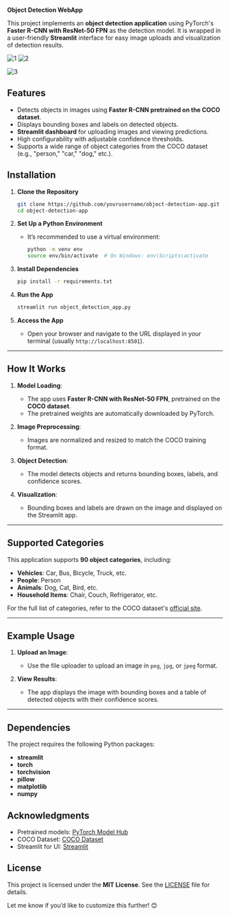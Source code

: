 **Object Detection WebApp**

This project implements an **object detection application** using PyTorch's **Faster R-CNN with ResNet-50 FPN** as the detection model. It is wrapped in a user-friendly **Streamlit** interface for easy image uploads and visualization of detection results.


![1](https://github.com/user-attachments/assets/312fe61e-ec18-4d4a-8f7a-a3414d60ff9c)
![2](https://github.com/user-attachments/assets/cd50ef73-a63f-4dee-9312-fb6b47b4c2f4)

![3](https://github.com/user-attachments/assets/ef8e49ac-24eb-42d3-99bc-164a7bc7ad27)

## Features 

- Detects objects in images using **Faster R-CNN pretrained on the COCO dataset**.  
- Displays bounding boxes and labels on detected objects.  
- **Streamlit dashboard** for uploading images and viewing predictions.  
- High configurability with adjustable confidence thresholds.  
- Supports a wide range of object categories from the COCO dataset (e.g., "person," "car," "dog," etc.).  


## Installation  

1. **Clone the Repository**  
   ```bash
   git clone https://github.com/yourusername/object-detection-app.git
   cd object-detection-app
   ```

2. **Set Up a Python Environment**  
   - It’s recommended to use a virtual environment:
     ```bash
     python -m venv env
     source env/bin/activate  # On Windows: env\Scripts\activate
     ```

3. **Install Dependencies**  
   ```bash
   pip install -r requirements.txt
   ```

4. **Run the App**  
   ```bash
   streamlit run object_detection_app.py
   ```

5. **Access the App**  
   - Open your browser and navigate to the URL displayed in your terminal (usually `http://localhost:8501`).

---

## How It Works  

1. **Model Loading**:  
   - The app uses **Faster R-CNN with ResNet-50 FPN**, pretrained on the **COCO dataset**.  
   - The pretrained weights are automatically downloaded by PyTorch.  

2. **Image Preprocessing**:  
   - Images are normalized and resized to match the COCO training format.  

3. **Object Detection**:  
   - The model detects objects and returns bounding boxes, labels, and confidence scores.  

4. **Visualization**:  
   - Bounding boxes and labels are drawn on the image and displayed on the Streamlit app.  

---

## Supported Categories  

This application supports **90 object categories**, including:  
- **Vehicles**: Car, Bus, Bicycle, Truck, etc.  
- **People**: Person  
- **Animals**: Dog, Cat, Bird, etc.  
- **Household Items**: Chair, Couch, Refrigerator, etc.  

For the full list of categories, refer to the COCO dataset's [official site](https://cocodataset.org/#home).

---

## Example Usage  

1. **Upload an Image**:  
   - Use the file uploader to upload an image in `png`, `jpg`, or `jpeg` format.  

2. **View Results**:  
   - The app displays the image with bounding boxes and a table of detected objects with their confidence scores.  

---

## Dependencies  

The project requires the following Python packages:  

- **streamlit**  
- **torch**  
- **torchvision**  
- **pillow**  
- **matplotlib**  
- **numpy**  


## Acknowledgments  

- Pretrained models: [PyTorch Model Hub](https://pytorch.org/vision/stable/models.html)  
- COCO Dataset: [COCO Dataset](https://cocodataset.org/)  
- Streamlit for UI: [Streamlit](https://streamlit.io/)  


## License  

This project is licensed under the **MIT License**. See the [LICENSE](LICENSE) file for details.


Let me know if you’d like to customize this further! 😊
